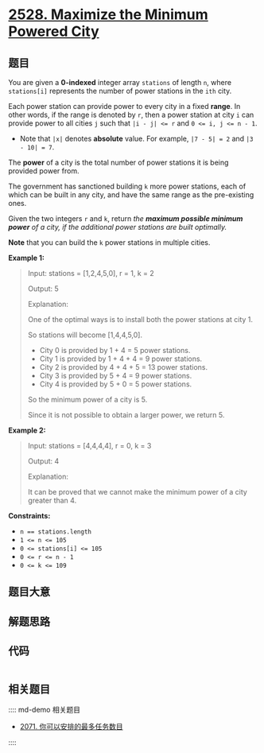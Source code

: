# [2528. Maximize the Minimum Powered City](https://leetcode.com/problems/maximize-the-minimum-powered-city)

## 题目

You are given a **0-indexed** integer array `stations` of length `n`, where
`stations[i]` represents the number of power stations in the `ith` city.

Each power station can provide power to every city in a fixed **range**. In
other words, if the range is denoted by `r`, then a power station at city `i`
can provide power to all cities `j` such that `|i - j| <= r` and `0 <= i, j <=
n - 1`.

  * Note that `|x|` denotes **absolute** value. For example, `|7 - 5| = 2` and `|3 - 10| = 7`.

The **power** of a city is the total number of power stations it is being
provided power from.

The government has sanctioned building `k` more power stations, each of which
can be built in any city, and have the same range as the pre-existing ones.

Given the two integers `r` and `k`, return _the **maximum possible minimum
power** of a city, if the additional power stations are built optimally._

**Note** that you can build the `k` power stations in multiple cities.



**Example 1:**

> Input: stations = [1,2,4,5,0], r = 1, k = 2
> 
> Output: 5
> 
> Explanation: 
> 
> One of the optimal ways is to install both the power stations at city 1. 
> 
> So stations will become [1,4,4,5,0].
> - City 0 is provided by 1 + 4 = 5 power stations.
> - City 1 is provided by 1 + 4 + 4 = 9 power stations.
> - City 2 is provided by 4 + 4 + 5 = 13 power stations.
> - City 3 is provided by 5 + 4 = 9 power stations.
> - City 4 is provided by 5 + 0 = 5 power stations.
> 
> So the minimum power of a city is 5.
> 
> Since it is not possible to obtain a larger power, we return 5.

**Example 2:**

> Input: stations = [4,4,4,4], r = 0, k = 3
> 
> Output: 4
> 
> Explanation: 
> 
> It can be proved that we cannot make the minimum power of a city greater than 4.

**Constraints:**

  * `n == stations.length`
  * `1 <= n <= 105`
  * `0 <= stations[i] <= 105`
  * `0 <= r <= n - 1`
  * `0 <= k <= 109`


## 题目大意

## 解题思路

## 代码

```javascript

```

## 相关题目

:::: md-demo 相关题目
- [2071. 你可以安排的最多任务数目](https://leetcode.com/problems/maximum-number-of-tasks-you-can-assign)

::::
